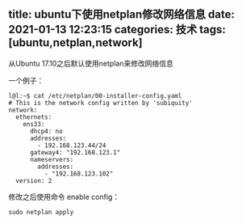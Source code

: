 title: ubuntu下使用netplan修改网络信息
date: 2021-01-13 12:23:15
categories: 技术
tags: [ubuntu,netplan,network]
---

从Ubuntu 17.10之后默认使用netplan来修改网络信息

一个例子：

```
l@l:~$ cat /etc/netplan/00-installer-config.yaml
# This is the network config written by 'subiquity'
network:
  ethernets:
    ens33:
      dhcp4: no
      addresses:
        - 192.168.123.44/24
      gateway4: "192.168.123.1"
      nameservers:
        addresses:
          - "192.168.123.102"
  version: 2
```

修改之后使用命令 enable config：

```
sudo netplan apply
```
